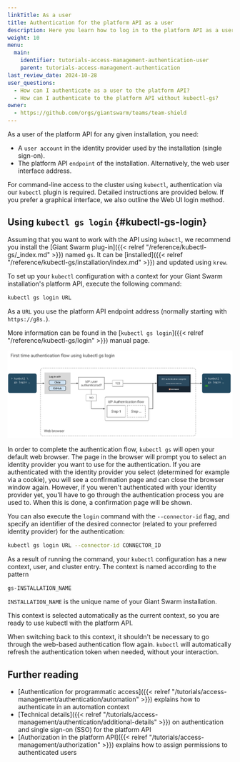 ```yaml
---
linkTitle: As a user
title: Authentication for the platform API as a user
description: Here you learn how to log in to the platform API as a user, using single sign-on (SSO), to use tools like kubectl.
weight: 10
menu:
  main:
    identifier: tutorials-access-management-authentication-user
    parent: tutorials-access-management-authentication
last_review_date: 2024-10-28
user_questions:
  - How can I authenticate as a user to the platform API?
  - How can I authenticate to the platform API without kubectl-gs?
owner:
  - https://github.com/orgs/giantswarm/teams/team-shield
---
```


As a user of the platform API for any given installation, you need:

- A `user account` in the identity provider used by the installation (single sign-on).
- The platform API `endpoint` of the installation. Alternatively, the web user interface address.

For command-line access to the cluster using `kubectl`, authentication via our `kubectl` plugin is required. Detailed instructions are provided below. If you prefer a graphical interface, we also outline the Web UI login method.

## Using `kubectl gs login` {#kubectl-gs-login}

Assuming that you want to work with the API using `kubectl`, we recommend you install the [Giant Swarm plug-in]({{< relref "/reference/kubectl-gs/_index.md" >}}) named `gs`. It can be [installed]({{< relref "/reference/kubectl-gs/installation/index.md" >}}) and updated using `krew`.

To set up your `kubectl` configuration with a context for your Giant Swarm installation's platform API, execute the following command:

```sh
kubectl gs login URL
```

As a `URL` you use the platform API endpoint address (normally starting with `https://g8s.`).

More information can be found in the [`kubectl gs login`]({{< relref "/reference/kubectl-gs/login" >}}) manual page.

[![Authentication flow](sso-auth-flow-with-kubectl-gs-login.svg)](sso-auth-flow-with-kubectl-gs-login.svg)

In order to complete the authentication flow, `kubectl gs` will open your default web browser. The page in the browser will prompt you to select an identity provider you want to use for the authentication. If you are authenticated with the identity provider you select (determined for example via a cookie), you will see a confirmation page and can close the browser window again. However, if you weren't authenticated with your identity provider yet, you'll have to go through the authentication process you are used to. When this is done, a confirmation page will be shown.

You can also execute the `login` command with the `--connector-id` flag, and specify an identifier of the desired connector (related to your preferred identity provider) for the authentication:

```sh
kubectl gs login URL --connector-id CONNECTOR_ID
```

As a result of running the command, your `kubectl` configuration has a new context, user, and cluster entry. The context is named according to the pattern

```text
gs-INSTALLATION_NAME
```

`INSTALLATION_NAME` is the unique name of your Giant Swarm installation.

This context is selected automatically as the current context, so you are ready to use kubectl with the platform API.

When switching back to this context, it shouldn't be necessary to go through the web-based authentication flow again. `kubectl` will automatically refresh the authentication token when needed, without your interaction.

## Further reading

- [Authentication for programmatic access]({{< relref "/tutorials/access-management/authentication/automation" >}}) explains how to authenticate in an automation context
- [Technical details]({{< relref "/tutorials/access-management/authentication/additional-details" >}}) on authentication and single sign-on (SSO) for the platform API
- [Authorization in the platform API]({{< relref "/tutorials/access-management/authorization" >}}) explains how to assign permissions to authenticated users
